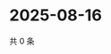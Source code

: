 # 2025-08-16

共 0 条

<!-- BEGIN ZHIHUVIDEO -->
<!-- 最后更新时间 Sat Aug 16 2025 08:55:05 GMT+0800 (China Standard Time) -->

<!-- END ZHIHUVIDEO -->
